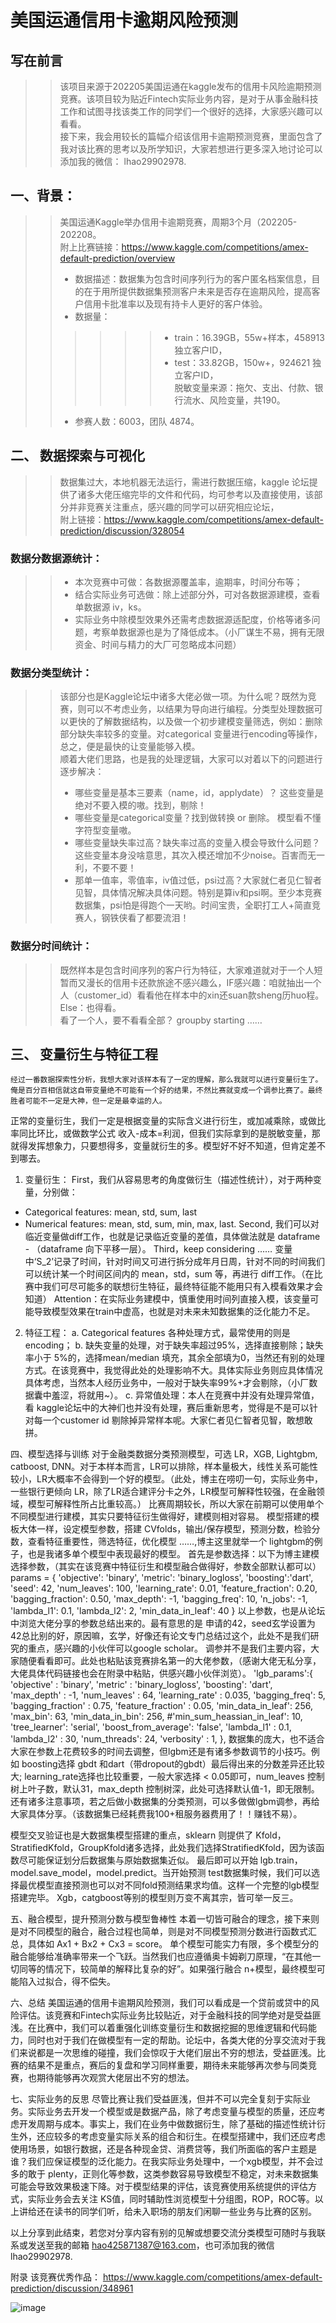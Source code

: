 # 美国运通信用卡逾期风险预测

## 写在前言
>> 该项目来源于202205美国运通在kaggle发布的信用卡风险逾期预测竞赛。该项目较为贴近Fintech实际业务内容，是对于从事金融科技工作和试图寻找该类工作的同学们一个很好的选择，大家感兴趣可以看看。<br>
>> 接下来，我会用较长的篇幅介绍该信用卡逾期预测竞赛，里面包含了我对该比赛的思考以及所学知识，大家若想进行更多深入地讨论可以添加我的微信： lhao29902978.

## 一、背景：
>>美国运通Kaggle举办信用卡逾期竞赛，周期3个月（202205-202208。<br>
>>附上比赛链接：https://www.kaggle.com/competitions/amex-default-prediction/overview <br>
>> * 数据描述：数据集为包含时间序列行为的客户匿名档案信息，目的在于用所提供数据集预测客户未来是否存在逾期风险，提高客户信用卡批准率以及现有持卡人更好的客户体验。<br>
>> * 数据量： 
>>>>>> * train：16.39GB，55w+样本，458913 独立客户ID，<br>
>>>>>> * test：33.82GB，150w+，924621 独立客户ID，<br>
>> 脱敏变量来源：拖欠、支出、付款、银行流水、风险变量，共190。<br>
>> * 参赛人数：6003，团队 4874。<br>

## 二、 数据探索与可视化
>>数据集过大，本地机器无法运行，需进行数据压缩，kaggle 论坛提供了诸多大佬压缩完毕的文件和代码，均可参考以及直接使用，该部分并非竞赛关注重点，感兴趣的同学可以研究相应论坛，<br>
附上链接：https://www.kaggle.com/competitions/amex-default-prediction/discussion/328054 <br>
### 数据分数据源统计：<br>
>> * 本次竞赛中可做：各数据源覆盖率，逾期率，时间分布等；<br>
>> * 结合实际业务可选做：除上述部分外，可对各数据源建模，查看单数据源 iv，ks。<br>
>> * 实际业务中除模型效果外还需考虑数据源适配度，价格等诸多问题，考察单数据源也是为了降低成本。（小厂谋生不易，拥有无限资金、时间与精力的大厂可忽略成本问题）<br>
### 数据分类型统计：<br>
>> 该部分也是Kaggle论坛中诸多大佬必做一项。为什么呢？既然为竞赛，则可以不考虑业务，以结果为导向进行编程。分类型处理数据可以更快的了解数据结构，以及做一个初步建模变量筛选，例如：删除部分缺失率较多的变量。对categorical 变量进行encoding等操作，总之，便是最快的让变量能够入模。<br>
>> 顺着大佬们思路，也是我的处理逻辑，大家可以对着以下的问题进行逐步解决：<br>
>>	* 哪些变量是基本三要素（name，id，applydate）？ 这些变量是绝对不要入模的嗷。找到，剔除！<br>
>>	* 哪些变量是categorical变量？找到做转换 or 删除。 模型看不懂字符型变量嗷。<br>
>>	* 哪些变量缺失率过高？缺失率过高的变量入模会导致什么问题？这些变量本身没啥意思，其次入模还增加不少noise。百害而无一利，不要不要！<br>
>>	* 那单一值率，零值率，iv值过低，psi过高？大家就仁者见仁智者见智，具体情况解决具体问题。特别是算iv和psi啊。至少本竞赛数据集，psi怕是得跑个一天哟。时间宝贵，全职打工人+简直竞赛人，钢铁侠看了都要流泪！<br>
### 数据分时间统计：<br>
>> 既然样本是包含时间序列的客户行为特征，大家难道就对于一个人短暂而又漫长的信用卡还款旅途不感兴趣么，IF感兴趣：咱就抽出一个人（customer_id）看看他在样本中的xin还suan款sheng历huo程。Else：也得看。<br>
>> 看了一个人，要不看看全部？ groupby starting …… <br>


## 三、 变量衍生与特征工程
	经过一番数据探索性分析，我想大家对该样本有了一定的理解，那么我就可以进行变量衍生了。俺是百分百相信就这自带变量绝不可能有一个好的结果，不然比赛就变成一个调参比赛了。最终胜者可能不一定是大神，但一定是最幸运的人。
正常的变量衍生，我们一定是根据变量的实际含义进行衍生，或加减乘除，或做比率同比环比，或做数学公式 收入-成本=利润，但我们实际拿到的是脱敏变量，那就得发挥想象力，只要想得多，变量就衍生的多。模型好不好不知道，但肯定差不到哪去。
1.	变量衍生：
First，我们从容易思考的角度做衍生（描述性统计），对于两种变量，分别做：
-	Categorical features: mean, std, sum, last
-	Numerical features: mean, std, sum, min, max, last.
Second, 我们可以对临近变量做diff工作，也就是记录临近变量的差值，具体做法就是 dataframe - （dataframe 向下平移一层）。
Third，keep considering ……
变量中‘S_2’记录了时间，针对时间又可进行拆分成年月日周，针对不同的时间我们可以统计某一个时间区间内的 mean，std，sum 等，再进行 diff工作。（在比赛中我们可尽可能多的联想衍生特征，最终特征能不能用只有入模看效果才会知道）
Attention：在实际业务建模中，慎重使用时间列直接入模，该变量可能导致模型效果在train中虚高，也就是对未来未知数据集的泛化能力不足。
2.	特征工程：
a.	Categorical features 各种处理方式，最常使用的则是encoding；
b.	缺失变量的处理，对于缺失率超过95%，选择直接剔除；缺失率小于 5%的，选择mean/median 填充，其余全部填为0，当然还有别的处理方式。在该竞赛中，我觉得此处的处理影响不大。具体实际业务则应具体情况具体考虑，当然本人经历业务中，一般对于缺失率99%+才会剔除，（小厂数据囊中羞涩，将就用~）。
c.	异常值处理：本人在竞赛中并没有处理异常值，看 kaggle论坛中的大神们也并没有处理，赛后重新思考，觉得是不是可以针对每一个customer id 剔除掉异常样本呢。大家仁者见仁智者见智，敢想敢拼。

四、模型选择与训练
	对于金融类数据分类预测模型，可选 LR，XGB, Lightgbm, catboost, DNN。对于本样本而言，LR可以排除，样本量极大，线性关系可能性较小，LR大概率不会得到一个好的模型。（此处，博主在唠叨一句，实际业务中，一些银行更倾向 LR，除了LR适合建评分卡之外，LR模型可解释性较强，在金融领域，模型可解释性所占比重较高。）
	比赛周期较长，所以大家在前期可以使用单个不同模型进行建模，其实只要特征衍生做得好，建模则相对容易。
     模型搭建的模板大体一样，设定模型参数，搭建 CVfolds，输出/保存模型，预测分数，检验分数，查看特征重要性，筛选特征，优化模型 ……,博主这里就举一个 lightgbm的例子，也是我诸多单个模型中表现最好的模型。
	首先是参数选择：以下为博主建模选择参数，（其实在该竞赛中特征衍生和模型融合做得好，参数全部默认都可以）
    params = {
        'objective': 'binary',
        'metric': 'binary_logloss',
        'boosting':'dart',
        'seed': 42,
        'num_leaves': 100,
        'learning_rate': 0.01,
        'feature_fraction': 0.20,
        'bagging_fraction': 0.50,
        'max_depth': -1, 
        'bagging_freq': 10,
        'n_jobs': -1,
        'lambda_l1': 0.1,
        'lambda_l2': 2,
        'min_data_in_leaf': 40
       }
以上参数，也是从论坛中浏览大佬分享的参数总结出来的。最有意思的是 申请的42，seed玄学设置为42总比别的好，原因嘛，玄学，好像还有论文专门总结过这个，此处不是我们研究的重点，感兴趣的小伙伴可以google scholar。
调参并不是我们主要内容，大家随便看看即可。此处也粘贴该竞赛排名第一的大佬参数，（感谢大佬无私分享，大佬具体代码链接也会在附录中粘贴，供感兴趣小伙伴浏览）。
'lgb_params':{ 'objective' : 'binary', 'metric' : 'binary_logloss', 'boosting': 'dart', 'max_depth' : -1, 'num_leaves' : 64, 'learning_rate' : 0.035, 'bagging_freq': 5, 'bagging_fraction' : 0.75, 'feature_fraction' : 0.05, 'min_data_in_leaf': 256, 'max_bin': 63, 'min_data_in_bin': 256, #'min_sum_heassian_in_leaf': 10, 'tree_learner': 'serial', 'boost_from_average': 'false', 'lambda_l1' : 0.1, 'lambda_l2' : 30, 'num_threads': 24, 'verbosity' : 1, }, 
数据集的庞大，也不适合大家在参数上花费较多的时间去调整，但lgbm还是有诸多参数调节的小技巧。例如 boosting选择 gbdt 和dart（带dropout的gbdt）最后得出来的分数差异还比较大; learning_rate选择也比较重要，一般大家选择 < 0.05即可，num_leaves 控制树上叶子数，默认31，max_depth 控制树深，此处可选择默认值-1，即无限制。还有诸多注意事项，若之后做小数据集的分类预测，可以多做做lgbm调参，再给大家具体分享。（该数据集已经耗费我100+租服务器费用了！！赚钱不易）。

模型交叉验证也是大数据集模型搭建的重点，sklearn 则提供了 Kfold，StratifiedKfold，GroupKfold诸多选择，此处我们选择StratifiedKfold，因为该函数尽可能保证划分后数据集与原始数据集近似。
最后即可以开始 lgb.train，model.save_model，model.predict。当开始预测 test数据集时候，我们可以选择最优模型直接预测也可以对不同fold预测结果求均值。这样一个完整的lgb模型搭建完毕。
Xgb，catgboost等别的模型则万变不离其宗，皆可举一反三。

五、融合模型，提升预测分数与模型鲁棒性
本着一切皆可融合的理念，接下来则是对不同模型的融合，融合过程也简单，则是对不同模型预测分数进行函数式汇总，具体如 Ax1 + Bx2 + Cx3 = score。
单个模型可能实力有限，多个模型分的融合能够给准确率带来一个飞跃。当然我们也应遵循奥卡姆剃刀原理，“在其他一切同等的情况下，较简单的解释比复杂的好”。如果强行融合 n+模型，最终模型可能陷入过拟合，得不偿失。



六、总结
美国运通的信用卡逾期风险预测，我们可以看成是一个贷前或贷中的风险评估。该竞赛和Fintech实际业务比较贴近，对于金融科技的同学绝对是受益匪浅。在比赛中，我们可以着重强化训练变量衍生和数据挖掘的思维逻辑和代码能力，同时也对于我们在做模型有一定的帮助。论坛中，各类大佬的分享交流对于我们来说都是一次思维的碰撞，我们会惊叹于大佬们层出不穷的想法，受益匪浅。比赛的结果不是重点，赛后的复盘和学习同样重要，期待未来能够再次参与同类竞赛，也期待能够再次观赏大佬层出不穷的想法。

七、实际业务的反思
尽管比赛让我们受益匪浅，但并不可以完全复刻于实际业务。实际业务去开发一个模型或是数据产品，除了考虑变量与模型的质量，还应考虑开发周期与成本。事实上，我们在业务中做数据衍生，除了基础的描述性统计衍生外，还应较多的考虑变量实际关系的组合和衍生。在模型搭建中，我们还应考虑使用场景，如银行数据，还是各种现金贷、消费贷等，我们所面临的客户主题是谁？我们应保证模型的泛化能力。在我实际业务处理中，一个xgb模型，并不会过多的敢于 plenty，正则化等参数，这类参数容易导致模型不稳定，对未来数据集可能会导致效果极速下降。对于模型结果的评估，该竞赛使用系统提供的评估方式，实际业务会去关注 KS值，同时辅助性浏览模型十分组图，ROP，ROC等。以上讲给还在读书的同学们听，给未入职场的朋友们闲聊一些业务与比赛的区别。

以上分享到此结束，若您对分享内容有别的见解或想要交流分类模型可随时与我联系或发送至我的邮箱 hao425871387@163.com，也可添加我的微信lhao29902978.

附录
该竞赛优秀作品：
https://www.kaggle.com/competitions/amex-default-prediction/discussion/348961  

![image](https://user-images.githubusercontent.com/68267592/196034044-c9d2b4b4-da3a-4d58-a151-6388aa43f8bf.png)






